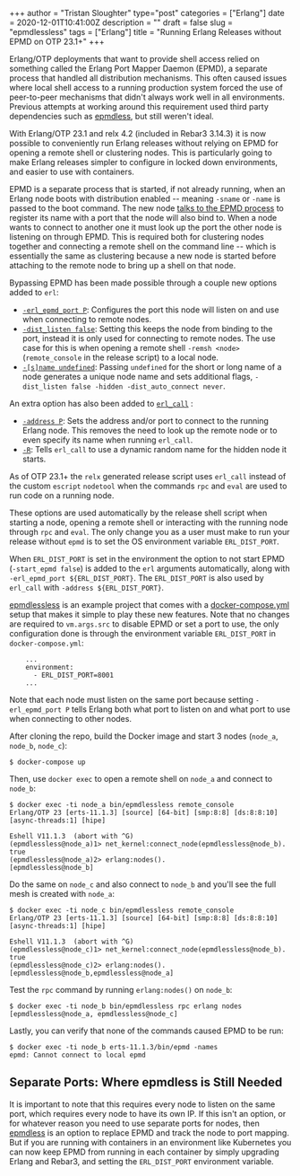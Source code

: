+++
author = "Tristan Sloughter"
type="post"
categories = ["Erlang"]
date = 2020-12-01T10:41:00Z
description = ""
draft = false
slug = "epmdlessless"
tags = ["Erlang"]
title = "Running Erlang Releases without EPMD on OTP 23.1+"
+++

Erlang/OTP deployments that want to provide shell access relied on something
called the Erlang Port Mapper Daemon (EPMD), a separate process that handled
all distribution mechanisms. This often caused issues where local shell access to
a running production system forced the use of peer-to-peer mechanisms that didn't
always work well in all environments. Previous attempts at working around this
requirement used third party dependencies such as
[epmdless](https://github.com/tsloughter/epmdless), but still weren't ideal.

With Erlang/OTP 23.1 and relx 4.2 (included in Rebar3 3.14.3) it is now possible
to conveniently run Erlang releases without relying on EPMD for opening a
remote shell or clustering nodes. This is particularly going to make Erlang releases
simpler to configure in locked down environments, and easier to use with containers.

EPMD is a separate process that is started, if
not already running, when an Erlang node boots with distribution enabled --
meaning `-sname` or `-name` is passed to the boot command. The new node [talks to
the EPMD process](http://erlang.org/doc/apps/erts/erl_dist_protocol.html#epmd-protocol) to register its name with a port that the node will also bind
to. When a node wants to connect to another one it must look up the port the other
node is listening on through EPMD. This is required both for
clustering nodes together and connecting a remote shell on the command line --
which is essentially the same as clustering because a new node is started before
attaching to the remote node to bring up a shell on that node.

Bypassing EPMD has been made possible through a couple new options added to `erl`:

* [`-erl_epmd_port P`](https://github.com/erlang/otp/commit/c21bbb6136a1f4d343c3cf53476107e78221a68f): Configures the port this node will listen on and use when
  connecting to remote nodes.
* [`-dist_listen false`](https://github.com/erlang/otp/commit/7a7c90be0e87cb3b4920de5aaf215c4b9cebcb30): Setting this keeps the node from binding to the port,
  instead it is only used for connecting to remote nodes. The use case for this
  is when opening a remote shell `-remsh <node>` (`remote_console` in the
  release script) to a local node.
* [`-[s]name
  undefined`](https://github.com/erlang/otp/commit/61b1ad3c57f4e92fb9b55f97b9ffd9dee80067e2):
  Passing `undefined` for the short or long name of a node generates a unique node
  name and sets additional flags, `-dist_listen false -hidden -dist_auto_connect never`.

An extra option has also been added to [`erl_call`](http://erlang.org/doc/man/erl_call.html) :

* [`-address
  P`](https://github.com/erlang/otp/commit/ce4fcf0640d81a268c15af339a888406b757ced5):
  Sets the address and/or port to connect to the running Erlang node. This
  removes the need to look up the remote node or to even specify its name when
  running `erl_call`.
* [`-R`](https://github.com/erlang/otp/commit/3a57ed212befae5d0e03569408849e8a72122911): Tells `erl_call` to use a dynamic random name for the hidden node it starts.
  
As of OTP 23.1+ the `relx` generated release script uses `erl_call` instead of
the custom `escript` `nodetool` when the commands `rpc` and `eval` are used to
run code on a running node.

These options are used automatically by the release shell script when starting a
node, opening a remote shell or interacting with the running node through `rpc`
and `eval`. The only change you as a user must make to run your release without
`epmd` is to set the OS environment variable `ERL_DIST_PORT`.

When `ERL_DIST_PORT` is set in the environment the option to not start EPMD
(`-start_epmd false`) is added to the `erl` arguments automatically, along with
`-erl_epmd_port ${ERL_DIST_PORT}`. The `ERL_DIST_PORT` is also used by
`erl_call` with `-address ${ERL_DIST_PORT}`.

[epmdlessless](https://github.com/tsloughter/epmdlessless) is an example project
that comes with a
[docker-compose.yml](https://github.com/tsloughter/epmdlessless/blob/main/docker-compose.yml)
setup that makes it simple to play these new features. Note that no changes are
required to `vm.args.src` to disable EPMD or set a port to use, the only
configuration done is through the environment variable `ERL_DIST_PORT` in
`docker-compose.yml`:

```
    ...
    environment:
      - ERL_DIST_PORT=8001
    ...
```

Note that each node must listen on the same port because setting
`-erl_epmd_port P` tells Erlang both what port to listen on and what port to use
when connecting to other nodes.

After cloning the repo, build the Docker image and start 3 nodes (`node_a`, `node_b`, `node_c`):

```
$ docker-compose up
```

Then, use `docker exec` to open a remote shell on `node_a` and connect to `node_b`:

```
$ docker exec -ti node_a bin/epmdlessless remote_console
Erlang/OTP 23 [erts-11.1.3] [source] [64-bit] [smp:8:8] [ds:8:8:10] [async-threads:1] [hipe]

Eshell V11.1.3  (abort with ^G)
(epmdlessless@node_a)1> net_kernel:connect_node(epmdlessless@node_b).
true
(epmdlessless@node_a)2> erlang:nodes().
[epmdlessless@node_b]
```

Do the same on `node_c` and also connect to `node_b` and you'll see the full
mesh is created with `node_a`:

```
$ docker exec -ti node_c bin/epmdlessless remote_console
Erlang/OTP 23 [erts-11.1.3] [source] [64-bit] [smp:8:8] [ds:8:8:10] [async-threads:1] [hipe]

Eshell V11.1.3  (abort with ^G)
(epmdlessless@node_c)1> net_kernel:connect_node(epmdlessless@node_b).
true
(epmdlessless@node_c)2> erlang:nodes().
[epmdlessless@node_b,epmdlessless@node_a]
```

Test the `rpc` command by running `erlang:nodes()` on `node_b`:

```
$ docker exec -ti node_b bin/epmdlessless rpc erlang nodes
[epmdlessless@node_a, epmdlessless@node_c]
```

Lastly, you can verify that none of the commands caused EPMD to be run:

```
$ docker exec -ti node_b erts-11.1.3/bin/epmd -names
epmd: Cannot connect to local epmd
```

## Separate Ports: Where epmdless is Still Needed

It is important to note that this requires every node to listen on the same
port, which requires every node to have its own IP. If this isn't an option, or
for whatever reason you need to use separate ports for nodes, then [epmdless](https://github.com/tsloughter/epmdless)
is an option to replace EPMD and track the node to port mapping. But if you are
running with containers in an environment like Kubernetes you can now keep EPMD
from running in each container by simply upgrading Erlang and Rebar3, and
setting the `ERL_DIST_PORT` environment variable.
